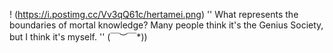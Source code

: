 ! (https://i.postimg.cc/Vv3qQ61c/hertamei.png) 
   '' What represents the boundaries of mortal knowledge? Many people think it's the Genius Society, but I think it's myself. '' \(￣︶￣*\))
